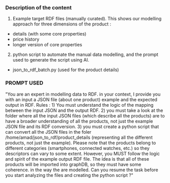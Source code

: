 ### Description of the content ###
1) Example target RDF files (manually curated). This shows our modelling approach for three dimensions of the product : 
- details (with some core properties)
- price history
- longer version of core properties

2) python script to automate the manual data modelling, and the prompt used to generate the script using AI. 
- json_to_rdf_batch.py (used for the product details)

### PROMPT USED ###
"You are an expert in modelling data to RDF. in your context, I provide you with an input a JSON file (about one product) example and the expected output in RDF. Rules : 1) You must understand the logic of the mapping between the input JSON and the output RDF. 2) you must take a look at the folder where all the input JSON files (which describe all the products) are to have a broader understanding of all the products, not just the example JSON file and its RDF conversion.  3)  you must create a python script that can convert all the JSON files in the foler /home/amad/json_to_rdf/product_details (representing all the different products, not just the example). Please note that the products belong to different categories (smartphones, connected watches, etc.) so they descriptors can vary to some extent. However, you MUST follow the logic and spirit of the example output RDF file. The idea is that all of these products will be imported into graphDB, so they must have some coherence. in the way the are modelled. Can you resume the task before you start analyzing the files and creating the python script ?"
